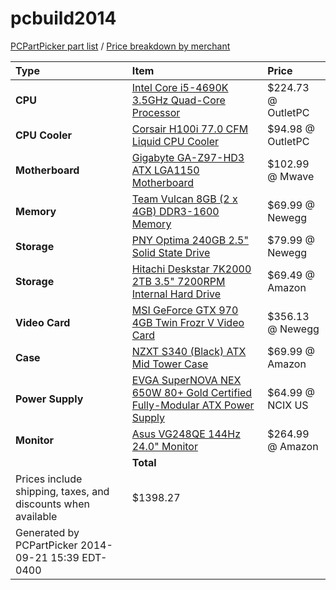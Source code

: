 pcbuild2014
===========

[PCPartPicker part list](http://pcpartpicker.com/p/3KDVf7) / [Price breakdown by merchant](http://pcpartpicker.com/p/3KDVf7/by_merchant/)

Type|Item|Price
:----|:----|:----
**CPU** | [Intel Core i5-4690K 3.5GHz Quad-Core Processor](http://pcpartpicker.com/part/intel-cpu-bx80646i54690k) | $224.73 @ OutletPC 
**CPU Cooler** | [Corsair H100i 77.0 CFM Liquid CPU Cooler](http://pcpartpicker.com/part/corsair-cpu-cooler-h100i) | $94.98 @ OutletPC 
**Motherboard** | [Gigabyte GA-Z97-HD3 ATX LGA1150 Motherboard](http://pcpartpicker.com/part/gigabyte-motherboard-gaz97hd3) | $102.99 @ Mwave 
**Memory** | [Team Vulcan 8GB (2 x 4GB) DDR3-1600 Memory](http://pcpartpicker.com/part/team-memory-tlyd38g1600hc9dc01) | $69.99 @ Newegg 
**Storage** | [PNY Optima 240GB 2.5" Solid State Drive](http://pcpartpicker.com/part/pny-internal-hard-drive-ssd7sc240goptrb) | $79.99 @ Newegg 
**Storage** | [Hitachi Deskstar 7K2000 2TB 3.5" 7200RPM Internal Hard Drive](http://pcpartpicker.com/part/hitachi-internal-hard-drive-0f10311) | $69.49 @ Amazon 
**Video Card** | [MSI GeForce GTX 970 4GB Twin Frozr V Video Card](http://pcpartpicker.com/part/msi-video-card-gtx970gaming4g) | $356.13 @ Newegg 
**Case** | [NZXT S340 (Black) ATX Mid Tower Case](http://pcpartpicker.com/part/nzxt-case-cas340wb1) | $69.99 @ Amazon 
**Power Supply** | [EVGA SuperNOVA NEX 650W 80+ Gold Certified Fully-Modular ATX Power Supply](http://pcpartpicker.com/part/evga-power-supply-120g10650xr) | $64.99 @ NCIX US 
**Monitor** | [Asus VG248QE 144Hz 24.0" Monitor](http://pcpartpicker.com/part/asus-monitor-vg248qe) | $264.99 @ Amazon 
 | | **Total**
 | Prices include shipping, taxes, and discounts when available | $1398.27
 | Generated by PCPartPicker 2014-09-21 15:39 EDT-0400 |
